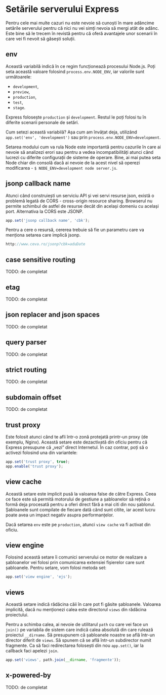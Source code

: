 # Setările serverului Express

Pentru cele mai multe cazuri nu este nevoie să cunoști în mare adâncime setările serverului pentru că nici nu vei simți nevoia să mergi atât de adânc. Este bine să le trecem în revistă pentru că oferă avantajele unor scenarii în care vei fi nevoit să găsești soluții.

## env

Această variabilă indică în ce regim funcționează procesului Node.js. Poți seta această valoare folosind `process.env.NODE_ENV`, iar valorile sunt următoarele:

- `development`,
- `preview`,
- `production`,
- `test`,
- `stage`.

Express folosește `production` și `development`. Restul le poți folosi tu în diferite scenarii personale de setări.

Cum setezi această variabilă? Așa cum am învățat deja, utilizând `app.set('env', 'development')` sau prin `process.env.NODE_ENV=development`.

Setarea modului cum va rula Node este importantă pentru cazurile în care ai nevoie să analizezi erori sau pentru a vedea incompatibilități atunci când lucrezi cu diferite configurații de sisteme de operare. Bine, ai mai putea seta Node chiar din consolă dacă ai nevoie de la acest nivel să operezi modificarea - `$ NODE_ENV=development node server.js`.

## jsonp callback name

Atunci când construiești un serviciu API și vei servi resurse json, există o problemă legată de CORS - cross-origin resource sharing. Browserul nu permite schimbul de astfel de resurse decât din același domeniu cu același port. Alternativa la CORS este JSONP.

```javascript
app.set('jsonp callback name', 'cbk');
```

Pentru a cere o resursă, cererea trebuie să fie un parametru care va menționa setarea care implică jsonp.

```javascript
http://www.ceva.ro/jsonp?cbk=aduDate
```

## case sensitive routing

TODO: de completat

## etag

TODO: de completat

## json replacer and json spaces

TODO: de completat

## query parser

TODO: de completat

## strict routing

TODO: de completat

## subdomain offset

TODO: de completat

## trust proxy

Este folosit atunci când te afli într-o zonă protejată printr-un proxy (de exemplu, Nginx). Această setare este dezactivată din oficiu pentru că Express presupune că „vezi” direct Internetul. În caz contrar, poți să o activezi folosind una din variantele:

```javascript
app.set('trust proxy', true);
app.enable('trust proxy');
```

## view cache

Această setare este implicit pusă la valoarea false de către Express. Ceea ce face este să permită motorului de gestiune a șabloanelor să rețină o formă deja procesată pentru a oferi direct fără a mai citi din nou șablonul. Șabloanele sunt compilate de fiecare dată când sunt citite, iar acest lucru poate avea un impact negativ asupra performanțelor.

Dacă setarea `env` este pe `production`, atunci `view cache` va fi activat din oficiu.

## view engine

Folosind această setare îi comunici serverului ce motor de realizare a șabloanelor vei folosi prin comunicarea extensiei fișierelor care sunt șabloanele. Pentru setare, vom folosi metoda set:

```javascript
app.set('view engine', 'ejs');
```

## views

Această setare indică rădăcina căii în care pot fi găsite șabloanele. Valoarea implicită, dacă nu menționezi calea este directorul `views` din rădăcina proiectului.

Pentru a schimba calea, ai nevoie de utilitarul `path` cu care vei face un `join()` pe variabila de sistem care indică calea absolută din care rulează proiectul `__dirname`. Să presupunem că șabloanele noastre se află într-un director diferit de `views`. Să spunem că se află într-un subdirector numit fragmente. Ca să faci redirectarea folosești din nou `app.set()`, iar la callback faci apelezi `join`.

```javascript
app.set('views', path.join(__dirname, 'fragmente'));
```

## x-powered-by

TODO: de completat
